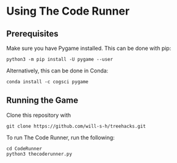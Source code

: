 # Using The Code Runner
## Prerequisites
Make sure you have Pygame installed. This can be done with pip:
```
python3 -m pip install -U pygame --user
```
Alternatively, this can be done in Conda:
```
conda install -c cogsci pygame
```

## Running the Game
Clone this repository with 

```
git clone https://github.com/will-s-h/treehacks.git
```

To run The Code Runner, run the following:
```
cd CodeRunner
python3 thecoderunner.py
```